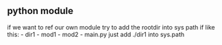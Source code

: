 ## python module
if we want to ref our own module
try to add the rootdir into sys path
if like this:
    - dir1
      - mod1
      - mod2
      - main.py
just add ./dir1 into sys.path